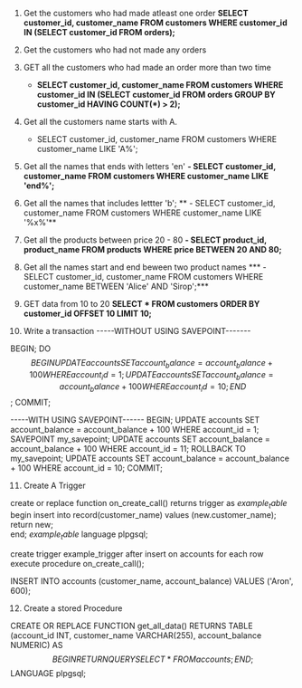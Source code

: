 1. Get the customers who had made atleast one order
   **SELECT customer_id, customer_name FROM customers WHERE customer_id IN (SELECT customer_id FROM orders);**

2. Get the customers who had not made any orders 
   
3. GET all the customers who had made an order more than two time
   - **SELECT customer_id, customer_name FROM customers WHERE customer_id IN (SELECT customer_id FROM orders GROUP BY customer_id HAVING COUNT(*) > 2);**
  
4. Get all the customers name starts with A.
   - SELECT customer_id, customer_name FROM customers WHERE customer_name LIKE 'A%';

5. Get all the names that ends with letters 'en'
   **- SELECT customer_id, customer_name FROM customers WHERE customer_name LIKE 'end%';**

6. Get all the names that includes lettter 'b';
   ** - SELECT customer_id, customer_name FROM customers WHERE customer_name LIKE '%x%'**

7. Get all the products between price 20 - 80
   **- SELECT product_id, product_name FROM products WHERE price BETWEEN 20 AND 80;**
8. Get all the names start and end beween two product names
  *** - SELECT customer_id, customer_name FROM customers WHERE customer_name BETWEEN 'Alice' AND 'Sirop';***

9. GET data from 10 to 20
   **SELECT * FROM customers ORDER BY customer_id OFFSET 10 LIMIT 10;**

10. Write a transaction 
   -----WITHOUT USING SAVEPOINT-------

   BEGIN;
   DO $$
   BEGIN
   UPDATE accounts SET account_balance = account_balance + 100 WHERE account_id = 1;
   UPDATE accounts SET account_balance = account_balance + 100 WHERE account_id = 10;
   END $$;
   COMMIT;

   -----WITH USING SAVEPOINT------
   BEGIN;
   UPDATE accounts SET account_balance = account_balance + 100 WHERE account_id = 1;
   SAVEPOINT my_savepoint;
   UPDATE accounts SET account_balance = account_balance + 100 WHERE account_id = 11;
   ROLLBACK TO my_savepoint;
   UPDATE accounts SET account_balance = account_balance + 100 WHERE account_id = 10;
   COMMIT;

11. Create A Trigger 
   
   create or replace function on_create_call() returns trigger as $example_table$
   begin
   insert into record(customer_name) values (new.customer_name);
   return new;	
   end;
   $example_table$ language plpgsql;

   create trigger example_trigger after insert on accounts
   for each row execute procedure on_create_call();

   INSERT INTO accounts (customer_name, account_balance) VALUES ('Aron', 600);

12. Create a stored Procedure 

CREATE OR REPLACE FUNCTION get_all_data()
RETURNS TABLE (account_id INT, customer_name VARCHAR(255), account_balance NUMERIC)
AS $$
BEGIN
RETURN QUERY SELECT * FROM accounts;
END;
$$ LANGUAGE plpgsql;

